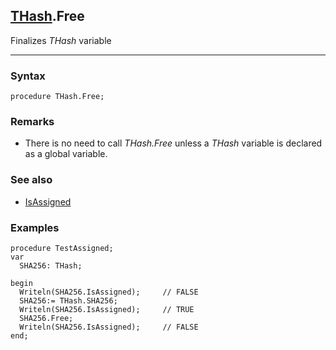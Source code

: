 ## [THash](../thash.md).Free

Finalizes *THash* variable

---
### Syntax
```delphi
procedure THash.Free;
```

### Remarks

*   There is no need to call *THash.Free* unless a *THash* variable is declared as a global variable.

### See also

*   [IsAssigned](isassigned.md)

### Examples
```delphi
procedure TestAssigned;
var
  SHA256: THash;

begin
  Writeln(SHA256.IsAssigned);     // FALSE
  SHA256:= THash.SHA256;
  Writeln(SHA256.IsAssigned);     // TRUE
  SHA256.Free;
  Writeln(SHA256.IsAssigned);     // FALSE
end;
```
